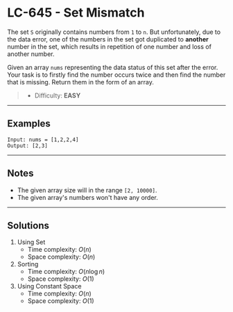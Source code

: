 # LC-645 - Set Mismatch

The set `S` originally contains numbers from `1` to `n`. But unfortunately, due to the data error, one of the numbers in the set got duplicated to **another** number in the set, which results in repetition of one number and loss of another number.

Given an array `nums` representing the data status of this set after the error. Your task is to firstly find the number occurs twice and then find the number that is missing. Return them in the form of an array.

> * Difficulty: **EASY**

---
## Examples

```
Input: nums = [1,2,2,4]
Output: [2,3]
```

---
## Notes

* The given array size will in the range `[2, 10000]`.
* The given array's numbers won't have any order.

---
## Solutions

1. Using Set
    * Time complexity: $O(n)$
    * Space complexity: $O(n)$
2. Sorting
    * Time complexity: $O(n\log{n})$
    * Space complexity: $O(1)$
3. Using Constant Space
    * Time complexity: $O(n)$
    * Space complexity: $O(1)$